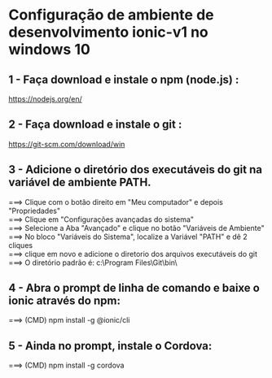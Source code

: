 # Configuração de ambiente de desenvolvimento ionic-v1 no windows 10
## 1 - Faça download e instale o  npm (node.js) : 
https://nodejs.org/en/
## 2 - Faça download e instale o git : 
https://git-scm.com/download/win 
## 3 - Adicione o diretório dos executáveis do  git na variável de ambiente PATH.
===> Clique com o botão direito em "Meu computador" e depois "Propriedades"  
===> Clique em "Configurações avançadas do sistema"  
===> Selecione a Aba "Avançado" e clique no botão "Variáveis de Ambiente"  
===> No bloco "Variáveis do Sistema", localize a Variável "PATH" e dê 2 cliques  
===> clique em novo e adicione o diretorio dos arquivos executáveis do git  
===> O diretório padrão é: c:\Program Files\Git\bin\
## 4 - Abra o prompt de linha de comando e baixe o ionic através do npm:
===> (CMD) npm install -g @ionic/cli  
## 5 - Ainda no prompt, instale o Cordova:
===> (CMD) npm install -g cordova
